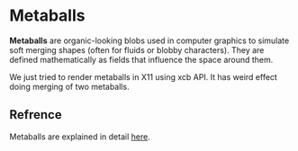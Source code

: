 # Metaballs

**Metaballs** are organic-looking blobs used in computer graphics to simulate soft merging shapes (often for fluids or blobby characters). They are defined mathematically as fields that influence the space around them.

We just tried to render metaballs in X11 using xcb API. It has weird effect doing merging of two metaballs.

## Refrence
Metaballs are explained in detail [here](https://en.wikipedia.org/wiki/Metaballs).


